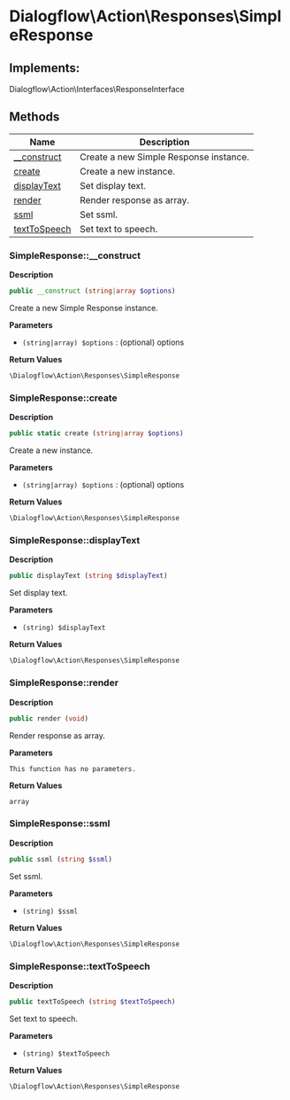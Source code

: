 # Dialogflow\Action\Responses\SimpleResponse  



## Implements:
Dialogflow\Action\Interfaces\ResponseInterface



## Methods

| Name | Description |
|------|-------------|
|[__construct](#simpleresponse__construct)|Create a new Simple Response instance.|
|[create](#simpleresponsecreate)|Create a new instance.|
|[displayText](#simpleresponsedisplaytext)|Set display text.|
|[render](#simpleresponserender)|Render response as array.|
|[ssml](#simpleresponsessml)|Set ssml.|
|[textToSpeech](#simpleresponsetexttospeech)|Set text to speech.|




### SimpleResponse::__construct  

**Description**

```php
public __construct (string|array $options)
```

Create a new Simple Response instance. 

 

**Parameters**

* `(string|array) $options`
: (optional) options  

**Return Values**

`\Dialogflow\Action\Responses\SimpleResponse`





### SimpleResponse::create  

**Description**

```php
public static create (string|array $options)
```

Create a new instance. 

 

**Parameters**

* `(string|array) $options`
: (optional) options  

**Return Values**

`\Dialogflow\Action\Responses\SimpleResponse`





### SimpleResponse::displayText  

**Description**

```php
public displayText (string $displayText)
```

Set display text. 

 

**Parameters**

* `(string) $displayText`

**Return Values**

`\Dialogflow\Action\Responses\SimpleResponse`





### SimpleResponse::render  

**Description**

```php
public render (void)
```

Render response as array. 

 

**Parameters**

`This function has no parameters.`

**Return Values**

`array`





### SimpleResponse::ssml  

**Description**

```php
public ssml (string $ssml)
```

Set ssml. 

 

**Parameters**

* `(string) $ssml`

**Return Values**

`\Dialogflow\Action\Responses\SimpleResponse`





### SimpleResponse::textToSpeech  

**Description**

```php
public textToSpeech (string $textToSpeech)
```

Set text to speech. 

 

**Parameters**

* `(string) $textToSpeech`

**Return Values**

`\Dialogflow\Action\Responses\SimpleResponse`




